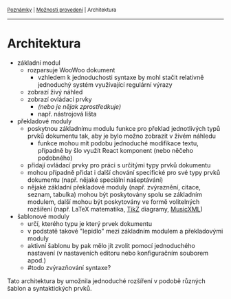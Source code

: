 <sub>[Poznámky](../README.md)
| [Možnosti provedení](README.md)
| Architektura
<sub>

---

# Architektura

- základní modul
    - rozparsuje WooWoo dokument
        - vzhledem k jednoduchosti syntaxe by mohl stačit relativně jednoduchý
            systém využívající regulární výrazy
    - zobrazí živý náhled
    - zobrazí ovládací prvky
        - *(nebo je nějak zprostředkuje)*
        - např. nástrojová lišta
- překladové moduly
    - poskytnou základnímu modulu funkce pro překlad jednotlivých typů prvků
        dokumentu tak, aby je bylo možno zobrazit v živém náhledu
        - funkce mohou mít podobu jednoduché modifikace textu, případně by šlo
            využít React komponent (nebo něčeho podobného)
    - přidají ovládací prvky pro práci s určitými typy prvků dokumentu
    - mohou případně přidat i další chování specifické pro své typy prvků
        dokumentu (např. nějaké speciální našeptávání)
    - nějaké základní překladové moduly (např. zvýraznění, citace, seznam,
        tabulka) mohou být poskytovány spolu se základním modulem, další mohou
        být poskytovány ve formě volitelných rozšíření (např. LaTeX matematika,
        [TikZ](https://texample.net/tikz/examples/) diagramy, [MusicXML](
        https://www.w3.org/2017/12/musicxml31/))
- šablonové moduly
    - určí, kterého typu je který prvek dokumentu
    - v podstatě takové "lepidlo" mezi základním modulem a překladovými moduly
    - aktivní šablonu by pak mělo jít zvolit pomocí jednoduchého nastavení (v
        nastaveních editoru nebo konfiguračním souborem apod.)
    - #todo zvýrazňování syntaxe?

Tato architektura by umožnila jednoduché rozšíření v podobě různých šablon a
syntaktických prvků.
